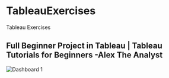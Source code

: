 # TableauExercises
Tableau Exercises

## Full Beginner Project in Tableau | Tableau Tutorials for Beginners -Alex The Analyst
![Dashboard 1](https://github.com/Majo-es/TableauExercises/assets/43044338/7f07fbd6-34d4-4e21-bd58-c078b611d2ed)
